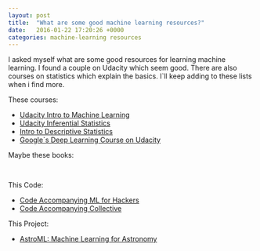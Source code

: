 ```yaml
---
layout: post
title:  "What are some good machine learning resources?"
date:   2016-01-22 17:20:26 +0000
categories: machine-learning resources
---
```


I asked myself what are some good resources for learning machine learning. I found a couple on Udacity which seem good. There are also courses on statistics which explain the basics. I\`ll keep adding to these lists when i find more.

These courses:

*   [Udacity Intro to Machine Learning](https://www.udacity.com/course/intro-to-machine-learning--ud120)
*   [Udacity Inferential Statistics](https://www.udacity.com/course/intro-to-inferential-statistics--ud201)
*   [Intro to Descriptive Statistics](https://www.udacity.com/course/intro-to-descriptive-statistics--ud827)
*   [Google`s Deep Learning Course on Udacity](https://www.udacity.com/course/deep-learning--ud730)

Maybe these books:
<p>
<div><a href="http://www.amazon.co.uk/gp/product/0596529325/ref=as_li_tl?ie=UTF8&amp;camp=1634&amp;creative=6738&amp;creativeASIN=0596529325&amp;linkCode=as2&amp;tag=explormissio-21" rel="nofollow"><img src="http://ws-eu.amazon-adsystem.com/widgets/q?_encoding=UTF8&amp;ASIN=0596529325&amp;Format=_SL160_&amp;ID=AsinImage&amp;MarketPlace=GB&amp;ServiceVersion=20070822&amp;WS=1&amp;tag=explormissio-21" alt="" border="0" /></a><img style="border:none !important;margin:0!important;" src="http://ir-uk.amazon-adsystem.com/e/ir?t=explormissio-21&amp;l=as2&amp;o=2&amp;a=0596529325" alt="" width="1" height="1" border="0" /><a href="http://www.amazon.co.uk/gp/product/1449303714/ref=as_li_tl?ie=UTF8&amp;camp=1634&amp;creative=6738&amp;creativeASIN=1449303714&amp;linkCode=as2&amp;tag=explormissio-21" rel="nofollow"><img src="http://ws-eu.amazon-adsystem.com/widgets/q?_encoding=UTF8&amp;ASIN=1449303714&amp;Format=_SL160_&amp;ID=AsinImage&amp;MarketPlace=GB&amp;ServiceVersion=20070822&amp;WS=1&amp;tag=explormissio-21" alt="" border="0" /></a>

<a href="http://www.amazon.co.uk/gp/product/1617290181/ref=as_li_tl?ie=UTF8&amp;camp=1634&amp;creative=6738&amp;creativeASIN=1617290181&amp;linkCode=as2&amp;tag=explormissio-21" rel="nofollow"><img src="http://ws-eu.amazon-adsystem.com/widgets/q?_encoding=UTF8&amp;ASIN=1617290181&amp;Format=_SL160_&amp;ID=AsinImage&amp;MarketPlace=GB&amp;ServiceVersion=20070822&amp;WS=1&amp;tag=explormissio-21" alt="" border="0" /></a><img style="border:none !important;margin:0!important;" src="http://ir-uk.amazon-adsystem.com/e/ir?t=explormissio-21&amp;l=as2&amp;o=2&amp;a=1617290181" alt="" width="1" height="1" border="0" />
</div>
</p>

This Code:

*   [Code Accompanying ML for Hackers](https://github.com/johnmyleswhite/ML_for_Hackers)
*   [Code Accompanying Collective](https://github.com/cataska/programming-collective-intelligence-code)

This Project:

*   [AstroML: Machine Learning for Astronomy](https://github.com/astroML/astroML)